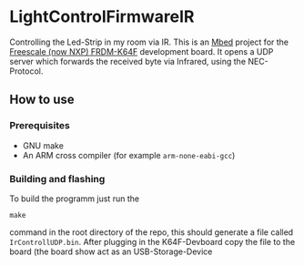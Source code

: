 # LightControlFirmwareIR
Controlling the Led-Strip in my room via IR. 
This is an [Mbed](https://os.mbed.com/) project for the 
[Freescale (now NXP) FRDM-K64F](https://www.nxp.com/support/developer-resources/evaluation-and-development-boards/freedom-development-boards/mcu-boards/freedom-development-platform-for-kinetis-k64-k63-and-k24-mcus:FRDM-K64F)
development board. It opens a UDP server which forwards the received byte via Infrared, using the NEC-Protocol.

## How to use
### Prerequisites
 * GNU make
 * An ARM cross compiler (for example `arm-none-eabi-gcc`)
 
### Building and flashing
To build the programm just run the
```
make
```
command in the root directory of the repo, this should generate a file called `IrControllUDP.bin`.
After plugging in the K64F-Devboard copy the file to the board (the board show act as an USB-Storage-Device
